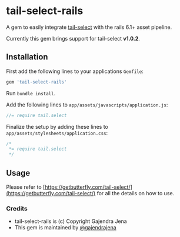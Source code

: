 tail-select-rails
=================

A gem to easily integrate [tail-select](https://getbutterfly.com/tail-select/) with the rails 6.1+ asset pipeline.

Currently this gem brings support for tail-select **v1.0.2**.

## Installation

First add the following lines to your applications `Gemfile`:

``` ruby
gem 'tail-select-rails'
```

Run `bundle install`.

Add the following lines to `app/assets/javascripts/application.js`:

``` javascript
//= require tail.select
```

Finalize the setup by adding these lines to `app/assets/stylesheets/application.css`:

``` css
/*
 *= require tail.select
 */
```

## Usage

Please refer to [https://getbutterfly.com/tail-select/](https://getbutterfly.com/tail-select/)
for all the details on how to use.

### Credits

* tail-select-rails is (c) Copyright Gajendra Jena
* This gem is maintained by [@gajendrajena](https://www.twitter.com/gajendrajena)

